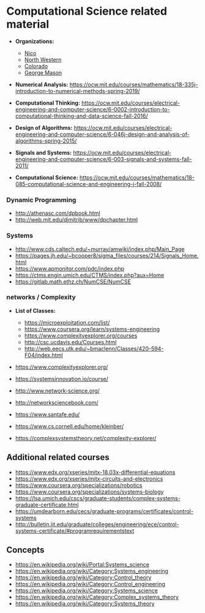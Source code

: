 # Computational Science related material

- **Organizations:**
	* [Nico](https://www.nico.northwestern.edu/)
	* [North Western](https://www.mccormick.northwestern.edu/applied-math/research/areas/complex-systems.html)
	* [Colorado](https://www.colorado.edu/cs/research/complex-systems)
	* [George Mason](https://science.gmu.edu/academics/departments-units/computational-data-sciences/computational-social-science-phd)

- **Numerical Analysis:** https://ocw.mit.edu/courses/mathematics/18-335j-introduction-to-numerical-methods-spring-2019/
- **Computational Thinking:** https://ocw.mit.edu/courses/electrical-engineering-and-computer-science/6-0002-introduction-to-computational-thinking-and-data-science-fall-2016/
- **Design of Algorithms:** https://ocw.mit.edu/courses/electrical-engineering-and-computer-science/6-046j-design-and-analysis-of-algorithms-spring-2015/
- **Signals and Systems:** https://ocw.mit.edu/courses/electrical-engineering-and-computer-science/6-003-signals-and-systems-fall-2011/
- **Computational Science:** https://ocw.mit.edu/courses/mathematics/18-085-computational-science-and-engineering-i-fall-2008/

### Dynamic Programming
- http://athenasc.com/dpbook.html
- http://web.mit.edu/dimitrib/www/dpchapter.html

### Systems
- http://www.cds.caltech.edu/~murray/amwiki/index.php/Main_Page
- https://pages.jh.edu/~bcooper8/sigma_files/courses/214/Signals_Home.html
- https://www.apmonitor.com/pdc/index.php
- https://ctms.engin.umich.edu/CTMS/index.php?aux=Home
- https://gitlab.math.ethz.ch/NumCSE/NumCSE

### networks / Complexity
- **List of Classes:** 
	* https://microexploitation.com/list/
	* https://www.coursera.org/learn/systems-engineering
	* https://www.complexityexplorer.org/courses
	* http://csc.ucdavis.edu/Courses.html
	* http://web.eecs.utk.edu/~bmaclenn/Classes/420-594-F04/index.html

- https://www.complexityexplorer.org/
- https://systemsinnovation.io/course/
- http://www.network-science.org/
- http://networksciencebook.com/
- https://www.santafe.edu/
- https://www.cs.cornell.edu/home/kleinber/
- https://complexsystemstheory.net/complexity-explorer/

## Additional related courses
- https://www.edx.org/xseries/mitx-18.03x-differential-equations
- https://www.edx.org/xseries/mitx-circuits-and-electronics
- https://www.coursera.org/specializations/robotics
- https://www.coursera.org/specializations/systems-biology
- https://lsa.umich.edu/cscs/graduate-students/complex-systems-graduate-certificate.html
- https://umdearborn.edu/cecs/graduate-programs/certificates/control-systems
- http://bulletin.iit.edu/graduate/colleges/engineering/ece/control-systems-certificate/#programrequirementstext

## Concepts
- https://en.wikipedia.org/wiki/Portal:Systems_science
- https://en.wikipedia.org/wiki/Category:Systems_engineering
- https://en.wikipedia.org/wiki/Category:Control_theory
- https://en.wikipedia.org/wiki/Category:Control_engineering
- https://en.wikipedia.org/wiki/Category:Systems_science
- https://en.wikipedia.org/wiki/Category:Complex_systems_theory
- https://en.wikipedia.org/wiki/Category:Systems_theory